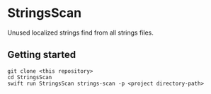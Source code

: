 # StringsScan

Unused localized strings find from all strings files.

## Getting started

```
git clone <this repository>
cd StringsScan
swift run StringsScan strings-scan -p <project directory-path>
```
